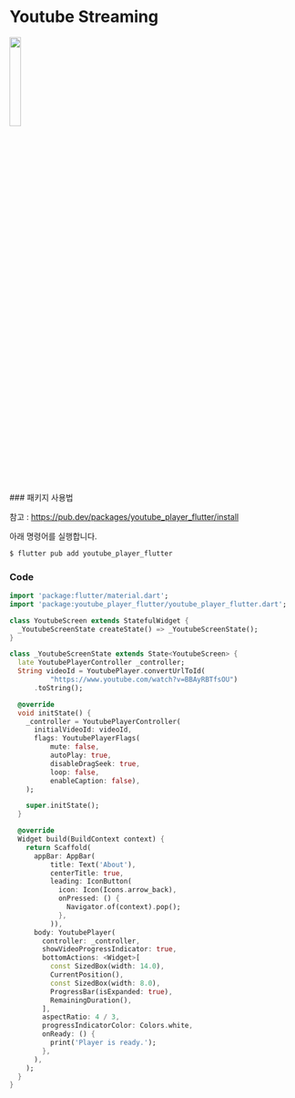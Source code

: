 # Youtube Streaming

<img width="20%" src="https://user-images.githubusercontent.com/43038052/122424576-caa32e00-cfc9-11eb-8cfe-4727b5b32688.gif"/>



<br>
<br>
### 패키지 사용법

참고 : https://pub.dev/packages/youtube_player_flutter/install



아래 명령어를 실행합니다.

```bash
$ flutter pub add youtube_player_flutter
```





### Code

```dart
import 'package:flutter/material.dart';
import 'package:youtube_player_flutter/youtube_player_flutter.dart';

class YoutubeScreen extends StatefulWidget {
  _YoutubeScreenState createState() => _YoutubeScreenState();
}

class _YoutubeScreenState extends State<YoutubeScreen> {
  late YoutubePlayerController _controller;
  String videoId = YoutubePlayer.convertUrlToId(
          "https://www.youtube.com/watch?v=BBAyRBTfsOU")
      .toString();

  @override
  void initState() {
    _controller = YoutubePlayerController(
      initialVideoId: videoId,
      flags: YoutubePlayerFlags(
          mute: false,
          autoPlay: true,
          disableDragSeek: true,
          loop: false,
          enableCaption: false),
    );

    super.initState();
  }

  @override
  Widget build(BuildContext context) {
    return Scaffold(
      appBar: AppBar(
          title: Text('About'),
          centerTitle: true,
          leading: IconButton(
            icon: Icon(Icons.arrow_back),
            onPressed: () {
              Navigator.of(context).pop();
            },
          )),
      body: YoutubePlayer(
        controller: _controller,
        showVideoProgressIndicator: true,
        bottomActions: <Widget>[
          const SizedBox(width: 14.0),
          CurrentPosition(),
          const SizedBox(width: 8.0),
          ProgressBar(isExpanded: true),
          RemainingDuration(),
        ],
        aspectRatio: 4 / 3,
        progressIndicatorColor: Colors.white,
        onReady: () {
          print('Player is ready.');
        },
      ),
    );
  }
}


```

